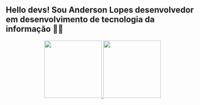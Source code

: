 ## Hello devs! Sou Anderson Lopes desenvolvedor em desenvolvimento de tecnologia  da informação 👨‍💻

<div align="center">
  <a href="https://github.com/leolemmos">
  <img height="150em"  src="https://github-readme-stats.vercel.app/api?username=andersonlps4&show_icons=true&theme=dracula&include_all_commits=true&count_private=true"/>
  <img height="150em" src="https://github-readme-stats.vercel.app/api/top-langs/?username=andersonlps4&layout=compact&langs_count=7&theme=dracula"/>
</div>
